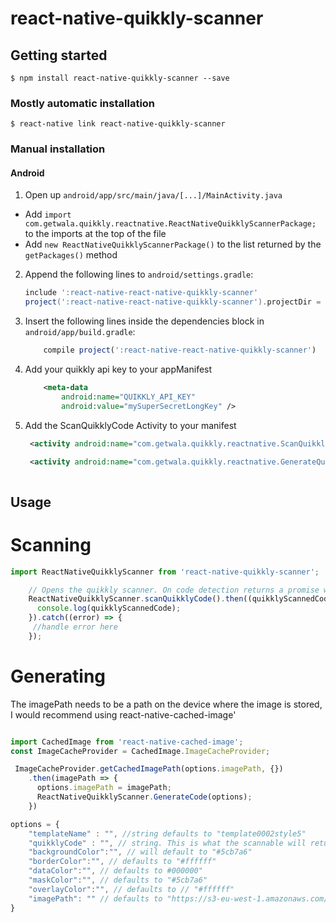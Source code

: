 
# react-native-quikkly-scanner

## Getting started

`$ npm install react-native-quikkly-scanner --save`

### Mostly automatic installation

`$ react-native link react-native-quikkly-scanner`

### Manual installation


#### Android

1. Open up `android/app/src/main/java/[...]/MainActivity.java`
  - Add `import com.getwala.quikkly.reactnative.ReactNativeQuikklyScannerPackage;` to the imports at the top of the file
  - Add `new ReactNativeQuikklyScannerPackage()` to the list returned by the `getPackages()` method
2. Append the following lines to `android/settings.gradle`:
  	``` groovy
  	include ':react-native-react-native-quikkly-scanner'
  	project(':react-native-react-native-quikkly-scanner').projectDir = new File(rootProject.projectDir, 	'../node_modules/react-native-react-native-quikkly-scanner/android')
  	```
3. Insert the following lines inside the dependencies block in `android/app/build.gradle`:
	``` javascript
		compile project(':react-native-react-native-quikkly-scanner')
	```
4. Add your quikkly api key to your appManifest
	``` xml
        <meta-data
            android:name="QUIKKLY_API_KEY"
            android:value="mySuperSecretLongKey" />

	```
5. Add the ScanQuikklyCode Activity to your manifest
	``` xml
     <activity android:name="com.getwala.quikkly.reactnative.ScanQuikklyCodeActivity"></activity>

	 <activity android:name="com.getwala.quikkly.reactnative.GenerateQuikklyCodeActivity"></activity>
  
	```
## Usage

# Scanning
```   javascript
import ReactNativeQuikklyScanner from 'react-native-quikkly-scanner';

	// Opens the quikkly scanner. On code detection returns a promise with the code.
    ReactNativeQuikklyScanner.scanQuikklyCode().then((quikklyScannedCode) => {
      console.log(quikklyScannedCode);
    }).catch((error) => {
     //handle error here
    });

```

# Generating 
 The imagePath needs to be a path on the device where the image is stored, I would recommend using react-native-cached-image'

``` javascript

import CachedImage from 'react-native-cached-image';
const ImageCacheProvider = CachedImage.ImageCacheProvider;

 ImageCacheProvider.getCachedImagePath(options.imagePath, {})
    .then(imagePath => {
      options.imagePath = imagePath;
      ReactNativeQuikklyScanner.GenerateCode(options);
    })

options = {
	"templateName" : "", //string defaults to "template0002style5"
	"quikklyCode" : "", // string. This is what the scannable will return when scanned
	"backgroundColor":"", // will default to "#5cb7a6"
	"borderColor":"", // defaults to "#ffffff"
	"dataColor":"", // defaults to #000000"
	"maskColor":"", // defaults to "#5cb7a6"
	"overlayColor":"", // defaults to // "#ffffff"
	"imagePath": "" // defaults to "https://s3-eu-west-1.amazonaws.com/qkly-service-albums/temp_icons/squiddy.png"
}


```  